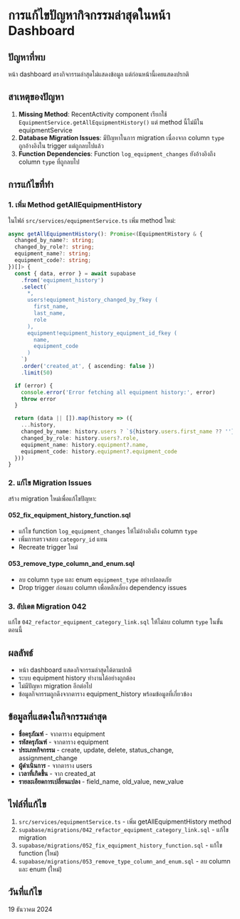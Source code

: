 # การแก้ไขปัญหากิจกรรมล่าสุดในหน้า Dashboard

## ปัญหาที่พบ
หน้า dashboard ตรงกิจกรรมล่าสุดไม่แสดงข้อมูล แต่ก่อนหน้านี้เคยแสดงปรกติ

## สาเหตุของปัญหา
1. **Missing Method**: RecentActivity component เรียกใช้ `EquipmentService.getAllEquipmentHistory()` แต่ method นี้ไม่มีใน equipmentService
2. **Database Migration Issues**: มีปัญหาในการ migration เนื่องจาก column `type` ถูกอ้างอิงใน trigger แต่ถูกลบไปแล้ว
3. **Function Dependencies**: Function `log_equipment_changes` ยังอ้างอิงถึง column `type` ที่ถูกลบไป

## การแก้ไขที่ทำ

### 1. เพิ่ม Method getAllEquipmentHistory
ในไฟล์ `src/services/equipmentService.ts` เพิ่ม method ใหม่:

```typescript
async getAllEquipmentHistory(): Promise<(EquipmentHistory & { 
  changed_by_name?: string; 
  changed_by_role?: string;
  equipment_name?: string;
  equipment_code?: string;
})[]> {
  const { data, error } = await supabase
    .from('equipment_history')
    .select(`
      *,
      users!equipment_history_changed_by_fkey (
        first_name,
        last_name,
        role
      ),
      equipment!equipment_history_equipment_id_fkey (
        name,
        equipment_code
      )
    `)
    .order('created_at', { ascending: false })
    .limit(50)

  if (error) {
    console.error('Error fetching all equipment history:', error)
    throw error
  }

  return (data || []).map(history => ({
    ...history,
    changed_by_name: history.users ? `${history.users.first_name ?? ''} ${history.users.last_name ?? ''}`.trim() : undefined,
    changed_by_role: history.users?.role,
    equipment_name: history.equipment?.name,
    equipment_code: history.equipment?.equipment_code
  }))
}
```

### 2. แก้ไข Migration Issues
สร้าง migration ใหม่เพื่อแก้ไขปัญหา:

#### 052_fix_equipment_history_function.sql
- แก้ไข function `log_equipment_changes` ให้ไม่อ้างอิงถึง column `type`
- เพิ่มการตรวจสอบ `category_id` แทน
- Recreate trigger ใหม่

#### 053_remove_type_column_and_enum.sql
- ลบ column `type` และ enum `equipment_type` อย่างปลอดภัย
- Drop trigger ก่อนลบ column เพื่อหลีกเลี่ยง dependency issues

### 3. อัปเดต Migration 042
แก้ไข `042_refactor_equipment_category_link.sql` ให้ไม่ลบ column `type` ในขั้นตอนนี้

## ผลลัพธ์
- หน้า dashboard แสดงกิจกรรมล่าสุดได้ตามปกติ
- ระบบ equipment history ทำงานได้อย่างถูกต้อง
- ไม่มีปัญหา migration อีกต่อไป
- ข้อมูลกิจกรรมถูกดึงจากตาราง equipment_history พร้อมข้อมูลที่เกี่ยวข้อง

## ข้อมูลที่แสดงในกิจกรรมล่าสุด
- **ชื่อครุภัณฑ์** - จากตาราง equipment
- **รหัสครุภัณฑ์** - จากตาราง equipment
- **ประเภทกิจกรรม** - create, update, delete, status_change, assignment_change
- **ผู้ดำเนินการ** - จากตาราง users
- **เวลาที่เกิดขึ้น** - จาก created_at
- **รายละเอียดการเปลี่ยนแปลง** - field_name, old_value, new_value

## ไฟล์ที่แก้ไข
1. `src/services/equipmentService.ts` - เพิ่ม getAllEquipmentHistory method
2. `supabase/migrations/042_refactor_equipment_category_link.sql` - แก้ไข migration
3. `supabase/migrations/052_fix_equipment_history_function.sql` - แก้ไข function (ใหม่)
4. `supabase/migrations/053_remove_type_column_and_enum.sql` - ลบ column และ enum (ใหม่)

## วันที่แก้ไข
19 ธันวาคม 2024 